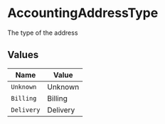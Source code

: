 # AccountingAddressType

The type of the address


## Values

| Name       | Value      |
| ---------- | ---------- |
| `Unknown`  | Unknown    |
| `Billing`  | Billing    |
| `Delivery` | Delivery   |